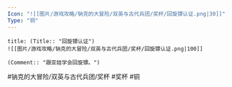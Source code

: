```yaml
---
Icon: "![[图片/游戏攻略/钠克的大冒险/双英与古代兵团/奖杯/回旋镖认证.png|30]]"
Type: "铜"
---
```

```ad-common-bronze-trophy
title: (Title:: "回旋镖认证")
![[图片/游戏攻略/钠克的大冒险/双英与古代兵团/奖杯/回旋镖认证.png|100]]

(Comment:: "跟亚娃学会回旋镖。")
```

#钠克的大冒险/双英与古代兵团/奖杯 #奖杯 #铜
